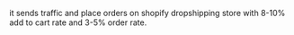 it sends traffic and place orders on shopify dropshipping store with 8-10% add to cart rate and 3-5% order rate.
